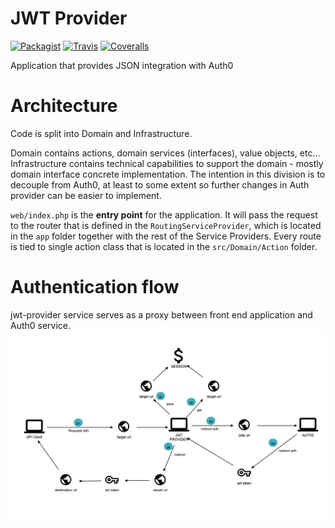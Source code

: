 # JWT Provider
[![Packagist](https://img.shields.io/packagist/v/cultuurnet/jwt-provider.svg?maxAge=2592000?style=flat-square)](https://github.com/cultuurnet/jwt-provider)
[![Travis](https://img.shields.io/travis/cultuurnet/jwt-provider.svg?maxAge=2592000?style=flat-square)](https://github.com/cultuurnet/jwt-provider)
[![Coveralls](https://img.shields.io/coveralls/cultuurnet/jwt-provider.svg?maxAge=2592000?style=flat-square)](https://github.com/cultuurnet/jwt-provider)

Application that provides JSON integration with Auth0

# Architecture 
Code is split into Domain and Infrastructure. 

Domain contains actions, domain services (interfaces), value objects, etc... Infrastructure contains technical
capabilities to support the domain - mostly domain interface concrete implementation. The intention in this 
division is to decouple from Auth0, at least to some extent so further changes in Auth provider can be 
easier to implement.

`web/index.php` is the **entry point** for the application. It will pass the request to the
router that is defined in the `RoutingServiceProvider`, which is located in the `app` folder together 
with the rest of the Service Providers. Every route is tied to single action class that is located in the
`src/Domain/Action` folder.


# Authentication flow
jwt-provider service serves as a proxy between front end application and Auth0 service. 
![image](.doc/auth-flow.png)
